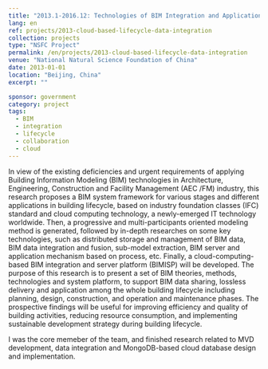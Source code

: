 ```yaml
---
title: "2013.1-2016.12: Technologies of BIM Integration and Application for Building Lifecycle Based on Cloud Computing "
lang: en
ref: projects/2013-cloud-based-lifecycle-data-integration
collection: projects
type: "NSFC Project"
permalink: /en/projects/2013-cloud-based-lifecycle-data-integration
venue: "National Natural Science Foundation of China"
date: 2013-01-01
location: "Beijing, China"
excerpt: ""

sponsor: government
category: project
tags: 
  - BIM
  - integration
  - lifecycle
  - collaboration
  - cloud
---
```


In view of the existing deficiencies and urgent requirements of applying Building Information Modeling (BIM) technologies in Architecture, Engineering, Construction and Facility Management (AEC /FM) industry, this research proposes a BIM system framework for various stages and different applications in building lifecycle, based on industry foundation classes (IFC) standard and cloud computing technology, a newly-emerged IT technology worldwide. Then, a progressive and multi-participants oriented modeling method is generated, followed by in-depth researches on some key technologies, such as distributed storage and management of BIM data, BIM data integration and fusion, sub-model extraction, BIM server and application mechanism based on process, etc. Finally, a cloud-computing-based BIM integration and server platform (BIMISP) will be developed. The purpose of this research is to present a set of BIM theories, methods, technologies and system platform, to support BIM data sharing, lossless delivery and application among the whole building lifecycle including planning, design, construction, and operation and maintenance phases. The prospective findings will be useful for improving efficiency and quality of building activities,
reducing resource consumption, and implementing sustainable development strategy during building lifecycle. 

I was the core memeber of the team, and finished research related to MVD development, data integration and MongoDB-based cloud database design and implementation.